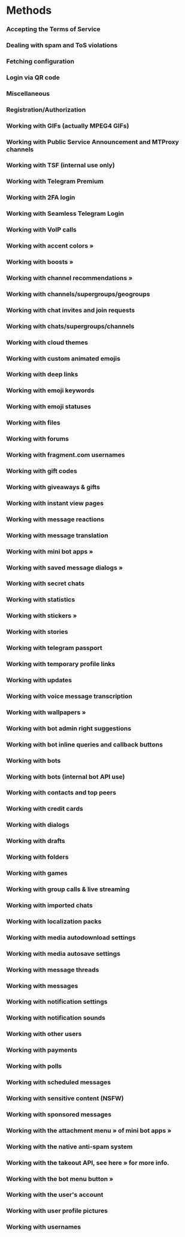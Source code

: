 # Methods

### Accepting the Terms of Service

### Dealing with spam and ToS violations

### Fetching configuration

### Login via QR code

### Miscellaneous

### Registration/Authorization

### Working with GIFs (actually MPEG4 GIFs)

### Working with Public Service Announcement and MTProxy channels

### Working with TSF (internal use only)

### Working with Telegram Premium

### Working with 2FA login

### Working with Seamless Telegram Login

### Working with VoIP calls

### Working with accent colors »

### Working with boosts »

### Working with channel recommendations »

### Working with channels/supergroups/geogroups

### Working with chat invites and join requests

### Working with chats/supergroups/channels

### Working with cloud themes

### Working with custom animated emojis

### Working with deep links

### Working with emoji keywords

### Working with emoji statuses

### Working with files

### Working with forums

### Working with fragment.com usernames

### Working with gift codes

### Working with giveaways & gifts

### Working with instant view pages

### Working with message reactions

### Working with message translation

### Working with mini bot apps »

### Working with saved message dialogs »

### Working with secret chats

### Working with statistics

### Working with stickers »

### Working with stories

### Working with telegram passport

### Working with temporary profile links

### Working with updates

### Working with voice message transcription

### Working with wallpapers »

### Working with bot admin right suggestions

### Working with bot inline queries and callback buttons

### Working with bots

### Working with bots (internal bot API use)

### Working with contacts and top peers

### Working with credit cards

### Working with dialogs

### Working with drafts

### Working with folders

### Working with games

### Working with group calls & live streaming

### Working with imported chats

### Working with localization packs

### Working with media autodownload settings

### Working with media autosave settings

### Working with message threads

### Working with messages

### Working with notification settings

### Working with notification sounds

### Working with other users

### Working with payments

### Working with polls

### Working with scheduled messages

### Working with sensitive content (NSFW)

### Working with sponsored messages

### Working with the attachment menu » of mini bot apps »

### Working with the native anti-spam system

### Working with the takeout API, see here » for more info.

### Working with the bot menu button »

### Working with the user's account

### Working with user profile pictures

### Working with usernames

